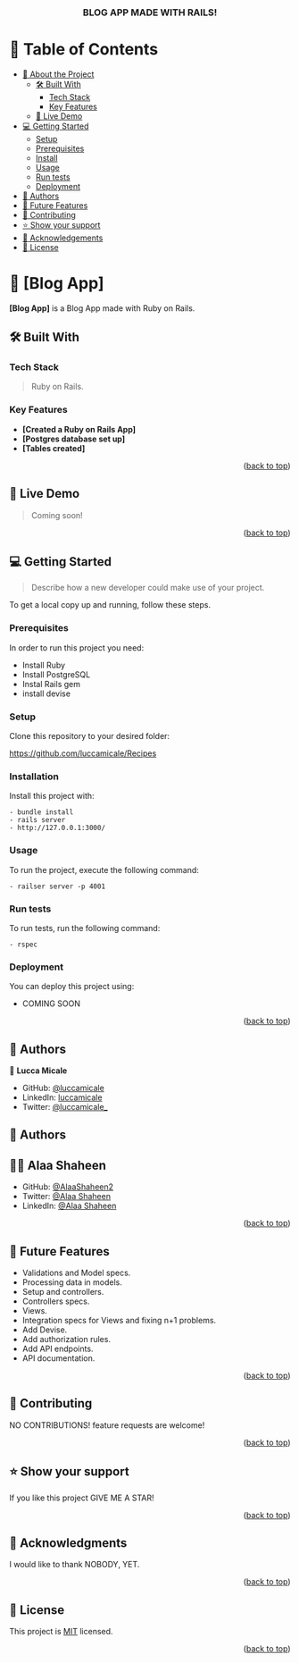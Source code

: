 <a name="readme-top"></a>

<div align="center">

  <h3><b>BLOG APP MADE WITH RAILS!</b></h3>

</div>

<!-- TABLE OF CONTENTS -->

# 📗 Table of Contents

- [📖 About the Project](#about-project)
  - [🛠 Built With](#built-with)
    - [Tech Stack](#tech-stack)
    - [Key Features](#key-features)
  - [🚀 Live Demo](#live-demo)
- [💻 Getting Started](#getting-started)
  - [Setup](#setup)
  - [Prerequisites](#prerequisites)
  - [Install](#install)
  - [Usage](#usage)
  - [Run tests](#run-tests)
  - [Deployment](#triangular_flag_on_post-deployment)
- [👥 Authors](#authors)
- [🔭 Future Features](#future-features)
- [🤝 Contributing](#contributing)
- [⭐️ Show your support](#support)
- [🙏 Acknowledgements](#acknowledgements)
- [📝 License](#license)

<!-- PROJECT DESCRIPTION -->

# 📖 [Blog App] <a name="about-project"></a>

**[Blog App]** is a Blog App made with Ruby on Rails.

## 🛠 Built With <a name="built-with"></a>

### Tech Stack <a name="tech-stack"></a>

> Ruby on Rails.


### Key Features <a name="key-features"></a>

- **[Created a Ruby on Rails App]**
- **[Postgres database set up]**
- **[Tables created]**

<p align="right">(<a href="#readme-top">back to top</a>)</p>

<!-- LIVE DEMO -->

## 🚀 Live Demo <a name="live-demo"></a>

> Coming soon!
<!--
- [Live Demo Link](https://yourdeployedapplicationlink.com)
-->
<p align="right">(<a href="#readme-top">back to top</a>)</p>

<!-- GETTING STARTED -->

## 💻 Getting Started <a name="getting-started"></a>

> Describe how a new developer could make use of your project.

To get a local copy up and running, follow these steps.

### Prerequisites

In order to run this project you need:

- Install Ruby
- Install PostgreSQL
- Instal Rails gem
- install devise

### Setup

Clone this repository to your desired folder:

https://github.com/luccamicale/Recipes

### Installation
Install this project with:
```
- bundle install
- rails server
- http://127.0.0.1:3000/
```

### Usage
To run the project, execute the following command:
```
- railser server -p 4001
```

### Run tests
To run tests, run the following command:
```
- rspec
```
### Deployment

You can deploy this project using:

- COMING SOON

<p align="right">(<a href="#readme-top">back to top</a>)</p>

<!-- AUTHORS -->

## 👥 Authors <a name="authors"></a>

👤 **Lucca Micale**

- GitHub: [@luccamicale](https://github.com/luccamicale)
- LinkedIn: [luccamicale](https://www.linkedin.com/in/luccamicale/)
- Twitter: [@luccamicale_](https://twitter.com/LuccaMicale_)

## 👥 Authors <a name="authors"></a>

## 👩‍💻 Alaa Shaheen

- GitHub: [@AlaaShaheen2](https://github.com/AlaaShaheen2)
- Twitter: [@Alaa Shaheen](https://twitter.com/AlaaShaheen93)
- LinkedIn: [@Alaa Shaheen](https://www.linkedin.com/in/alaa-shaheen-879140240/)

<p align="right">(<a href="#readme-top">back to top</a>)</p>

<!-- FUTURE FEATURES -->

## 🔭 Future Features <a name="future-features"></a>

-  Validations and Model specs.
-  Processing data in models.
-  Setup and controllers.
-  Controllers specs.
-  Views.
-  Integration specs for Views and fixing n+1 problems.
-  Add Devise.
-  Add authorization rules.
-  Add API endpoints.
-  API documentation.


<p align="right">(<a href="#readme-top">back to top</a>)</p>

<!-- CONTRIBUTING -->

## 🤝 Contributing <a name="contributing"></a>

NO CONTRIBUTIONS! 
feature requests are welcome!

<p align="right">(<a href="#readme-top">back to top</a>)</p>

<!-- SUPPORT -->

## ⭐️ Show your support <a name="support"></a>

If you like this project GIVE ME A STAR!

<p align="right">(<a href="#readme-top">back to top</a>)</p>

<!-- ACKNOWLEDGEMENTS -->

## 🙏 Acknowledgments <a name="acknowledgements"></a>

I would like to thank NOBODY, YET.

<p align="right">(<a href="#readme-top">back to top</a>)</p>

<!-- FAQ (optional) -->

<!-- LICENSE -->

## 📝 License <a name="license"></a>

This project is [MIT](https://github.com/luccamicale/Blog-App-Rails/blob/validations-and-model/LICENSE) licensed.


<p align="right">(<a href="#readme-top">back to top</a>)</p>
